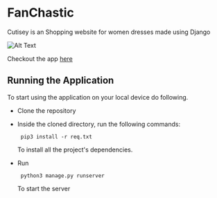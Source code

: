 # FanChastic

Cutisey is an Shopping website for women dresses made using Django

![Alt Text](https://media.giphy.com/media/5ZO0sH5F2ou3RQ9oYh/giphy.gif)

Checkout the app [here](http://aaishpra.pythonanywhere.com/)

## Running the Application

To start using the application on your local device do following.

  - Clone the repository

   
  -  Inside the cloned directory, run the following commands:

        ```  pip3 install -r req.txt ```

     To install all the project's dependencies.

   - Run

        ```  python3 manage.py runserver ```
  
     To start the server
